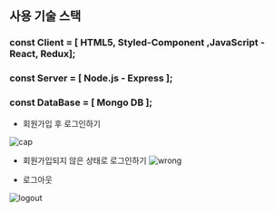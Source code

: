 
## 사용 기술 스택

### const Client = [ HTML5, Styled-Component ,JavaScript - React, Redux];
### const Server = [ Node.js - Express ];
### const DataBase = [ Mongo DB ];


* 회원가입 후 로그인하기

![cap](https://user-images.githubusercontent.com/89136968/203898740-808a7523-c3f1-44c3-8990-7753590af85c.gif)


* 회원가입되지 않은 상태로 로그인하기
![wrong](https://user-images.githubusercontent.com/89136968/203899055-4a9e387c-672d-475a-9f20-2aa148fe2310.gif)

* 로그아웃

![logout](https://user-images.githubusercontent.com/89136968/203899276-8c2f86c5-634e-4662-8b37-777a5fbb761b.gif)
